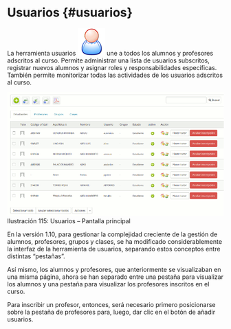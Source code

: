 # Usuarios {#usuarios}

La herramienta usuarios ![](../assets/graphics73.png) une a todos los alumnos y profesores adscritos al curso. Permite administrar una lista de usuarios subscritos, registrar nuevos alumnos y asignar roles y responsabilidades específicas. También permite monitorizar todas las actividades de los usuarios adscritos al curso.

![](../assets/graficos96.png)Ilustración 115: Usuarios – Pantalla principal

En la versión 1.10, para gestionar la complejidad creciente de la gestión de alumnos, profesores, grupos y clases, se ha modificado considerablemente la interfaz de la herramienta de usuarios, separando estos conceptos entre distintas “pestañas”.

Así mismo, los alumnos y profesores, que anteriormente se visualizaban en una misma página, ahora se han separado entre una pestaña para visualizar los alumnos y una pestaña para visualizar los profesores inscritos en el curso.

Para inscribir un profesor, entonces, será necesario primero posicionarse sobre la pestaña de profesores para, luego, dar clic en el botón de añadir usuarios.